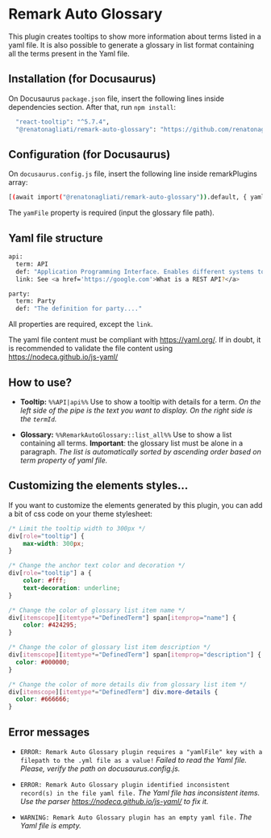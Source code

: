 
# Remark Auto Glossary

This plugin creates tooltips to show more information about terms listed in a yaml file. It is also possible to generate a glossary in list format containing all the terms present in the Yaml file.


## Installation (for Docusaurus)

On Docusaurus ```package.json``` file, insert the following lines inside dependencies section. After that, run ```npm install```:


```bash
  "react-tooltip": "^5.7.4",
  "@renatonagliati/remark-auto-glossary": "https://github.com/renatonagliati/remark-auto-glossary.git",
```


## Configuration (for Docusaurus)
On ```docusaurus.config.js``` file, insert the following line inside remarkPlugins array:

```bash
[(await import("@renatonagliati/remark-auto-glossary")).default, { yamlFile: 'glossary.yml' }]
```

The ```yamFile``` property is required (input the glossary file path).

## Yaml file structure
```bash
api:
  term: API
  def: "Application Programming Interface. Enables different systems to interact with each other programmatically. Two types of APIs are REST APIs (web APIs) and native-library APIs."
  link: See <a href='https://google.com'>What is a REST API?</a>

party:
  term: Party
  def: "The definition for party...."
```

All properties are required, except the ```link```.

The yaml file content must be compliant with https://yaml.org/. If in doubt, it is recommended to validate the file content using https://nodeca.github.io/js-yaml/
## How to use?

- **Tooltip:** ```%%API|api%%```
Use to show a tooltip with details for a term.
*On the left side of the pipe is the text you want to display. On the right side is the ```termId```.*

- **Glossary:** ```%%RemarkAutoGlossary::list_all%%```
Use to show a list containing all terms. **Important**: the glossary list must be alone in a paragraph.
*The list is automatically sorted by ascending order based on term property of yaml file.*


## Customizing the elements styles...
If you want to customize the elements generated by this plugin, you can add a bit of css code on your theme stylesheet:

```css
/* Limit the tooltip width to 300px */
div[role="tooltip"] {
    max-width: 300px;
}

/* Change the anchor text color and decoration */
div[role="tooltip"] a {
    color: #fff;
    text-decoration: underline;
}

/* Change the color of glossary list item name */
div[itemscope][itemtype*="DefinedTerm"] span[itemprop="name"] {
    color: #424295;
}

/* Change the color of glossary list item description */
div[itemscope][itemtype*="DefinedTerm"] span[itemprop="description"] {
  color: #000000;
}

/* Change the color of more details div from glossary list item */
div[itemscope][itemtype*="DefinedTerm"] div.more-details {
  color: #666666;
}
```

## Error messages
- ```ERROR: Remark Auto Glossary plugin requires a "yamlFile" key with a filepath to the .yml file as a value!``` *Failed to read the Yaml file. Please, verify the path on docusaurus.config.js.*


- ```ERROR: Remark Auto Glossary plugin identified inconsistent record(s) in the file yaml file.``` *The Yaml file has inconsistent items. Use the parser https://nodeca.github.io/js-yaml/ to fix it.*

- ```WARNING: Remark Auto Glossary plugin has an empty yaml file.``` *The Yaml file is empty.*